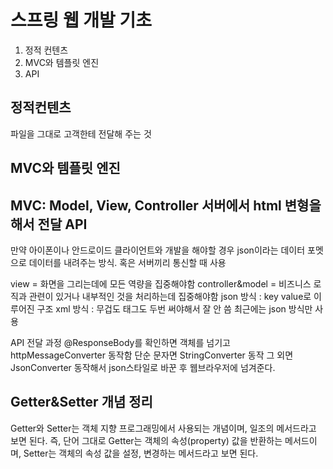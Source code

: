 스프링 웹 개발 기초
===============
1. 정적 컨텐츠
2. MVC와 템플릿 엔진
3. API

정적컨텐츠
--------
파일을 그대로 고객한테 전달해 주는 것

MVC와 템플릿 엔진
--------------
MVC: Model, View, Controller 
서버에서 html 변형을 해서 전달
API
----
만약 아이폰이나 안드로이드 클라이언트와 개발을 해야할 경우 json이라는 데이터 포멧으로 데이터를 내려주는 방식. 혹은 서버끼리 통신할 때 사용 

view = 화면을 그리는데에 모든 역량을 집중해야함 
controller&model = 비즈니스 로직과 관련이 있거나 내부적인 것을 처리하는데 집중해야함 
json 방식 : key value로 이루어진 구조
xml 방식 : 무겁도 태그도 두번 써야해서 잘 안 씀 
최근에는 json 방식만 사용

API 전달 과정
@ResponseBody를 확인하면 객체를 넘기고 
httpMessageConverter 동작함 
단순 문자면 StringConverter 동작 그 외면 JsonConverter 동작해서 json스타일로 바꾼 후 웹브라우저에 넘겨준다.

Getter&Setter 개념 정리 
---------------------
Getter와 Setter는 객체 지향 프로그래밍에서 사용되는 개념이며, 일조의 메서드라고 보면 된다. 즉, 단어 그대로 Getter는 객체의 속성(property) 값을 반환하는 메서드이며, Setter는 객체의 속성 값을 설정, 변경하는 메서드라고 보면 된다.
